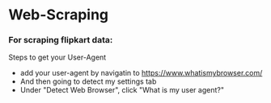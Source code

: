 # Web-Scraping

### For scraping flipkart data: 

Steps to get your User-Agent
* add your user-agent by navigatin to https://www.whatismybrowser.com/
* And then going to detect my settings tab
* Under "Detect Web Browser", click "What is my user agent?"
